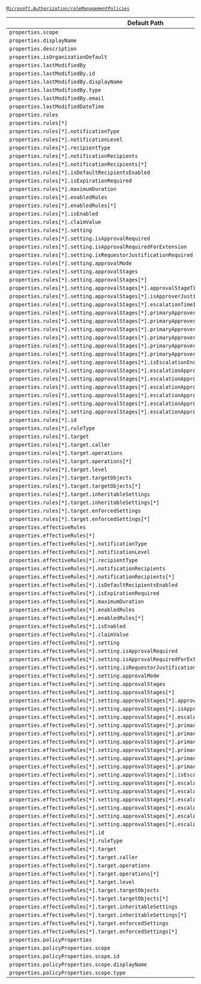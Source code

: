 [`Microsoft.Authorization/roleManagementPolicies`](https://docs.microsoft.com/en-us/azure/templates/microsoft.authorization/rolemanagementpolicies)

| Default Path | Alias |
|---|---|
| `properties.scope` | `Microsoft.Authorization/roleManagementPolicies/scope` |
| `properties.displayName` | `Microsoft.Authorization/roleManagementPolicies/displayName` |
| `properties.description` | `Microsoft.Authorization/roleManagementPolicies/description` |
| `properties.isOrganizationDefault` | `Microsoft.Authorization/roleManagementPolicies/isOrganizationDefault` |
| `properties.lastModifiedBy` | `Microsoft.Authorization/roleManagementPolicies/lastModifiedBy` |
| `properties.lastModifiedBy.id` | `Microsoft.Authorization/roleManagementPolicies/lastModifiedBy.id` |
| `properties.lastModifiedBy.displayName` | `Microsoft.Authorization/roleManagementPolicies/lastModifiedBy.displayName` |
| `properties.lastModifiedBy.type` | `Microsoft.Authorization/roleManagementPolicies/lastModifiedBy.type` |
| `properties.lastModifiedBy.email` | `Microsoft.Authorization/roleManagementPolicies/lastModifiedBy.email` |
| `properties.lastModifiedDateTime` | `Microsoft.Authorization/roleManagementPolicies/lastModifiedDateTime` |
| `properties.rules` | `Microsoft.Authorization/roleManagementPolicies/rules` |
| `properties.rules[*]` | `Microsoft.Authorization/roleManagementPolicies/rules[*]` |
| `properties.rules[*].notificationType` | `Microsoft.Authorization/roleManagementPolicies/rules[*].RoleManagementPolicyNotificationRule.notificationType` |
| `properties.rules[*].notificationLevel` | `Microsoft.Authorization/roleManagementPolicies/rules[*].RoleManagementPolicyNotificationRule.notificationLevel` |
| `properties.rules[*].recipientType` | `Microsoft.Authorization/roleManagementPolicies/rules[*].RoleManagementPolicyNotificationRule.recipientType` |
| `properties.rules[*].notificationRecipients` | `Microsoft.Authorization/roleManagementPolicies/rules[*].RoleManagementPolicyNotificationRule.notificationRecipients` |
| `properties.rules[*].notificationRecipients[*]` | `Microsoft.Authorization/roleManagementPolicies/rules[*].RoleManagementPolicyNotificationRule.notificationRecipients[*]` |
| `properties.rules[*].isDefaultRecipientsEnabled` | `Microsoft.Authorization/roleManagementPolicies/rules[*].RoleManagementPolicyNotificationRule.isDefaultRecipientsEnabled` |
| `properties.rules[*].isExpirationRequired` | `Microsoft.Authorization/roleManagementPolicies/rules[*].RoleManagementPolicyExpirationRule.isExpirationRequired` |
| `properties.rules[*].maximumDuration` | `Microsoft.Authorization/roleManagementPolicies/rules[*].RoleManagementPolicyExpirationRule.maximumDuration` |
| `properties.rules[*].enabledRules` | `Microsoft.Authorization/roleManagementPolicies/rules[*].RoleManagementPolicyEnablementRule.enabledRules` |
| `properties.rules[*].enabledRules[*]` | `Microsoft.Authorization/roleManagementPolicies/rules[*].RoleManagementPolicyEnablementRule.enabledRules[*]` |
| `properties.rules[*].isEnabled` | `Microsoft.Authorization/roleManagementPolicies/rules[*].RoleManagementPolicyAuthenticationContextRule.isEnabled` |
| `properties.rules[*].claimValue` | `Microsoft.Authorization/roleManagementPolicies/rules[*].RoleManagementPolicyAuthenticationContextRule.claimValue` |
| `properties.rules[*].setting` | `Microsoft.Authorization/roleManagementPolicies/rules[*].RoleManagementPolicyApprovalRule.setting` |
| `properties.rules[*].setting.isApprovalRequired` | `Microsoft.Authorization/roleManagementPolicies/rules[*].RoleManagementPolicyApprovalRule.setting.isApprovalRequired` |
| `properties.rules[*].setting.isApprovalRequiredForExtension` | `Microsoft.Authorization/roleManagementPolicies/rules[*].RoleManagementPolicyApprovalRule.setting.isApprovalRequiredForExtension` |
| `properties.rules[*].setting.isRequestorJustificationRequired` | `Microsoft.Authorization/roleManagementPolicies/rules[*].RoleManagementPolicyApprovalRule.setting.isRequestorJustificationRequired` |
| `properties.rules[*].setting.approvalMode` | `Microsoft.Authorization/roleManagementPolicies/rules[*].RoleManagementPolicyApprovalRule.setting.approvalMode` |
| `properties.rules[*].setting.approvalStages` | `Microsoft.Authorization/roleManagementPolicies/rules[*].RoleManagementPolicyApprovalRule.setting.approvalStages` |
| `properties.rules[*].setting.approvalStages[*]` | `Microsoft.Authorization/roleManagementPolicies/rules[*].RoleManagementPolicyApprovalRule.setting.approvalStages[*]` |
| `properties.rules[*].setting.approvalStages[*].approvalStageTimeOutInDays` | `Microsoft.Authorization/roleManagementPolicies/rules[*].RoleManagementPolicyApprovalRule.setting.approvalStages[*].approvalStageTimeOutInDays` |
| `properties.rules[*].setting.approvalStages[*].isApproverJustificationRequired` | `Microsoft.Authorization/roleManagementPolicies/rules[*].RoleManagementPolicyApprovalRule.setting.approvalStages[*].isApproverJustificationRequired` |
| `properties.rules[*].setting.approvalStages[*].escalationTimeInMinutes` | `Microsoft.Authorization/roleManagementPolicies/rules[*].RoleManagementPolicyApprovalRule.setting.approvalStages[*].escalationTimeInMinutes` |
| `properties.rules[*].setting.approvalStages[*].primaryApprovers` | `Microsoft.Authorization/roleManagementPolicies/rules[*].RoleManagementPolicyApprovalRule.setting.approvalStages[*].primaryApprovers` |
| `properties.rules[*].setting.approvalStages[*].primaryApprovers[*]` | `Microsoft.Authorization/roleManagementPolicies/rules[*].RoleManagementPolicyApprovalRule.setting.approvalStages[*].primaryApprovers[*]` |
| `properties.rules[*].setting.approvalStages[*].primaryApprovers[*].userType` | `Microsoft.Authorization/roleManagementPolicies/rules[*].RoleManagementPolicyApprovalRule.setting.approvalStages[*].primaryApprovers[*].userType` |
| `properties.rules[*].setting.approvalStages[*].primaryApprovers[*].isBackup` | `Microsoft.Authorization/roleManagementPolicies/rules[*].RoleManagementPolicyApprovalRule.setting.approvalStages[*].primaryApprovers[*].isBackup` |
| `properties.rules[*].setting.approvalStages[*].primaryApprovers[*].id` | `Microsoft.Authorization/roleManagementPolicies/rules[*].RoleManagementPolicyApprovalRule.setting.approvalStages[*].primaryApprovers[*].id` |
| `properties.rules[*].setting.approvalStages[*].primaryApprovers[*].description` | `Microsoft.Authorization/roleManagementPolicies/rules[*].RoleManagementPolicyApprovalRule.setting.approvalStages[*].primaryApprovers[*].description` |
| `properties.rules[*].setting.approvalStages[*].isEscalationEnabled` | `Microsoft.Authorization/roleManagementPolicies/rules[*].RoleManagementPolicyApprovalRule.setting.approvalStages[*].isEscalationEnabled` |
| `properties.rules[*].setting.approvalStages[*].escalationApprovers` | `Microsoft.Authorization/roleManagementPolicies/rules[*].RoleManagementPolicyApprovalRule.setting.approvalStages[*].escalationApprovers` |
| `properties.rules[*].setting.approvalStages[*].escalationApprovers[*]` | `Microsoft.Authorization/roleManagementPolicies/rules[*].RoleManagementPolicyApprovalRule.setting.approvalStages[*].escalationApprovers[*]` |
| `properties.rules[*].setting.approvalStages[*].escalationApprovers[*].userType` | `Microsoft.Authorization/roleManagementPolicies/rules[*].RoleManagementPolicyApprovalRule.setting.approvalStages[*].escalationApprovers[*].userType` |
| `properties.rules[*].setting.approvalStages[*].escalationApprovers[*].isBackup` | `Microsoft.Authorization/roleManagementPolicies/rules[*].RoleManagementPolicyApprovalRule.setting.approvalStages[*].escalationApprovers[*].isBackup` |
| `properties.rules[*].setting.approvalStages[*].escalationApprovers[*].id` | `Microsoft.Authorization/roleManagementPolicies/rules[*].RoleManagementPolicyApprovalRule.setting.approvalStages[*].escalationApprovers[*].id` |
| `properties.rules[*].setting.approvalStages[*].escalationApprovers[*].description` | `Microsoft.Authorization/roleManagementPolicies/rules[*].RoleManagementPolicyApprovalRule.setting.approvalStages[*].escalationApprovers[*].description` |
| `properties.rules[*].id` | `Microsoft.Authorization/roleManagementPolicies/rules[*].id` |
| `properties.rules[*].ruleType` | `Microsoft.Authorization/roleManagementPolicies/rules[*].ruleType` |
| `properties.rules[*].target` | `Microsoft.Authorization/roleManagementPolicies/rules[*].target` |
| `properties.rules[*].target.caller` | `Microsoft.Authorization/roleManagementPolicies/rules[*].target.caller` |
| `properties.rules[*].target.operations` | `Microsoft.Authorization/roleManagementPolicies/rules[*].target.operations` |
| `properties.rules[*].target.operations[*]` | `Microsoft.Authorization/roleManagementPolicies/rules[*].target.operations[*]` |
| `properties.rules[*].target.level` | `Microsoft.Authorization/roleManagementPolicies/rules[*].target.level` |
| `properties.rules[*].target.targetObjects` | `Microsoft.Authorization/roleManagementPolicies/rules[*].target.targetObjects` |
| `properties.rules[*].target.targetObjects[*]` | `Microsoft.Authorization/roleManagementPolicies/rules[*].target.targetObjects[*]` |
| `properties.rules[*].target.inheritableSettings` | `Microsoft.Authorization/roleManagementPolicies/rules[*].target.inheritableSettings` |
| `properties.rules[*].target.inheritableSettings[*]` | `Microsoft.Authorization/roleManagementPolicies/rules[*].target.inheritableSettings[*]` |
| `properties.rules[*].target.enforcedSettings` | `Microsoft.Authorization/roleManagementPolicies/rules[*].target.enforcedSettings` |
| `properties.rules[*].target.enforcedSettings[*]` | `Microsoft.Authorization/roleManagementPolicies/rules[*].target.enforcedSettings[*]` |
| `properties.effectiveRules` | `Microsoft.Authorization/roleManagementPolicies/effectiveRules` |
| `properties.effectiveRules[*]` | `Microsoft.Authorization/roleManagementPolicies/effectiveRules[*]` |
| `properties.effectiveRules[*].notificationType` | `Microsoft.Authorization/roleManagementPolicies/effectiveRules[*].RoleManagementPolicyNotificationRule.notificationType` |
| `properties.effectiveRules[*].notificationLevel` | `Microsoft.Authorization/roleManagementPolicies/effectiveRules[*].RoleManagementPolicyNotificationRule.notificationLevel` |
| `properties.effectiveRules[*].recipientType` | `Microsoft.Authorization/roleManagementPolicies/effectiveRules[*].RoleManagementPolicyNotificationRule.recipientType` |
| `properties.effectiveRules[*].notificationRecipients` | `Microsoft.Authorization/roleManagementPolicies/effectiveRules[*].RoleManagementPolicyNotificationRule.notificationRecipients` |
| `properties.effectiveRules[*].notificationRecipients[*]` | `Microsoft.Authorization/roleManagementPolicies/effectiveRules[*].RoleManagementPolicyNotificationRule.notificationRecipients[*]` |
| `properties.effectiveRules[*].isDefaultRecipientsEnabled` | `Microsoft.Authorization/roleManagementPolicies/effectiveRules[*].RoleManagementPolicyNotificationRule.isDefaultRecipientsEnabled` |
| `properties.effectiveRules[*].isExpirationRequired` | `Microsoft.Authorization/roleManagementPolicies/effectiveRules[*].RoleManagementPolicyExpirationRule.isExpirationRequired` |
| `properties.effectiveRules[*].maximumDuration` | `Microsoft.Authorization/roleManagementPolicies/effectiveRules[*].RoleManagementPolicyExpirationRule.maximumDuration` |
| `properties.effectiveRules[*].enabledRules` | `Microsoft.Authorization/roleManagementPolicies/effectiveRules[*].RoleManagementPolicyEnablementRule.enabledRules` |
| `properties.effectiveRules[*].enabledRules[*]` | `Microsoft.Authorization/roleManagementPolicies/effectiveRules[*].RoleManagementPolicyEnablementRule.enabledRules[*]` |
| `properties.effectiveRules[*].isEnabled` | `Microsoft.Authorization/roleManagementPolicies/effectiveRules[*].RoleManagementPolicyAuthenticationContextRule.isEnabled` |
| `properties.effectiveRules[*].claimValue` | `Microsoft.Authorization/roleManagementPolicies/effectiveRules[*].RoleManagementPolicyAuthenticationContextRule.claimValue` |
| `properties.effectiveRules[*].setting` | `Microsoft.Authorization/roleManagementPolicies/effectiveRules[*].RoleManagementPolicyApprovalRule.setting` |
| `properties.effectiveRules[*].setting.isApprovalRequired` | `Microsoft.Authorization/roleManagementPolicies/effectiveRules[*].RoleManagementPolicyApprovalRule.setting.isApprovalRequired` |
| `properties.effectiveRules[*].setting.isApprovalRequiredForExtension` | `Microsoft.Authorization/roleManagementPolicies/effectiveRules[*].RoleManagementPolicyApprovalRule.setting.isApprovalRequiredForExtension` |
| `properties.effectiveRules[*].setting.isRequestorJustificationRequired` | `Microsoft.Authorization/roleManagementPolicies/effectiveRules[*].RoleManagementPolicyApprovalRule.setting.isRequestorJustificationRequired` |
| `properties.effectiveRules[*].setting.approvalMode` | `Microsoft.Authorization/roleManagementPolicies/effectiveRules[*].RoleManagementPolicyApprovalRule.setting.approvalMode` |
| `properties.effectiveRules[*].setting.approvalStages` | `Microsoft.Authorization/roleManagementPolicies/effectiveRules[*].RoleManagementPolicyApprovalRule.setting.approvalStages` |
| `properties.effectiveRules[*].setting.approvalStages[*]` | `Microsoft.Authorization/roleManagementPolicies/effectiveRules[*].RoleManagementPolicyApprovalRule.setting.approvalStages[*]` |
| `properties.effectiveRules[*].setting.approvalStages[*].approvalStageTimeOutInDays` | `Microsoft.Authorization/roleManagementPolicies/effectiveRules[*].RoleManagementPolicyApprovalRule.setting.approvalStages[*].approvalStageTimeOutInDays` |
| `properties.effectiveRules[*].setting.approvalStages[*].isApproverJustificationRequired` | `Microsoft.Authorization/roleManagementPolicies/effectiveRules[*].RoleManagementPolicyApprovalRule.setting.approvalStages[*].isApproverJustificationRequired` |
| `properties.effectiveRules[*].setting.approvalStages[*].escalationTimeInMinutes` | `Microsoft.Authorization/roleManagementPolicies/effectiveRules[*].RoleManagementPolicyApprovalRule.setting.approvalStages[*].escalationTimeInMinutes` |
| `properties.effectiveRules[*].setting.approvalStages[*].primaryApprovers` | `Microsoft.Authorization/roleManagementPolicies/effectiveRules[*].RoleManagementPolicyApprovalRule.setting.approvalStages[*].primaryApprovers` |
| `properties.effectiveRules[*].setting.approvalStages[*].primaryApprovers[*]` | `Microsoft.Authorization/roleManagementPolicies/effectiveRules[*].RoleManagementPolicyApprovalRule.setting.approvalStages[*].primaryApprovers[*]` |
| `properties.effectiveRules[*].setting.approvalStages[*].primaryApprovers[*].userType` | `Microsoft.Authorization/roleManagementPolicies/effectiveRules[*].RoleManagementPolicyApprovalRule.setting.approvalStages[*].primaryApprovers[*].userType` |
| `properties.effectiveRules[*].setting.approvalStages[*].primaryApprovers[*].isBackup` | `Microsoft.Authorization/roleManagementPolicies/effectiveRules[*].RoleManagementPolicyApprovalRule.setting.approvalStages[*].primaryApprovers[*].isBackup` |
| `properties.effectiveRules[*].setting.approvalStages[*].primaryApprovers[*].id` | `Microsoft.Authorization/roleManagementPolicies/effectiveRules[*].RoleManagementPolicyApprovalRule.setting.approvalStages[*].primaryApprovers[*].id` |
| `properties.effectiveRules[*].setting.approvalStages[*].primaryApprovers[*].description` | `Microsoft.Authorization/roleManagementPolicies/effectiveRules[*].RoleManagementPolicyApprovalRule.setting.approvalStages[*].primaryApprovers[*].description` |
| `properties.effectiveRules[*].setting.approvalStages[*].isEscalationEnabled` | `Microsoft.Authorization/roleManagementPolicies/effectiveRules[*].RoleManagementPolicyApprovalRule.setting.approvalStages[*].isEscalationEnabled` |
| `properties.effectiveRules[*].setting.approvalStages[*].escalationApprovers` | `Microsoft.Authorization/roleManagementPolicies/effectiveRules[*].RoleManagementPolicyApprovalRule.setting.approvalStages[*].escalationApprovers` |
| `properties.effectiveRules[*].setting.approvalStages[*].escalationApprovers[*]` | `Microsoft.Authorization/roleManagementPolicies/effectiveRules[*].RoleManagementPolicyApprovalRule.setting.approvalStages[*].escalationApprovers[*]` |
| `properties.effectiveRules[*].setting.approvalStages[*].escalationApprovers[*].userType` | `Microsoft.Authorization/roleManagementPolicies/effectiveRules[*].RoleManagementPolicyApprovalRule.setting.approvalStages[*].escalationApprovers[*].userType` |
| `properties.effectiveRules[*].setting.approvalStages[*].escalationApprovers[*].isBackup` | `Microsoft.Authorization/roleManagementPolicies/effectiveRules[*].RoleManagementPolicyApprovalRule.setting.approvalStages[*].escalationApprovers[*].isBackup` |
| `properties.effectiveRules[*].setting.approvalStages[*].escalationApprovers[*].id` | `Microsoft.Authorization/roleManagementPolicies/effectiveRules[*].RoleManagementPolicyApprovalRule.setting.approvalStages[*].escalationApprovers[*].id` |
| `properties.effectiveRules[*].setting.approvalStages[*].escalationApprovers[*].description` | `Microsoft.Authorization/roleManagementPolicies/effectiveRules[*].RoleManagementPolicyApprovalRule.setting.approvalStages[*].escalationApprovers[*].description` |
| `properties.effectiveRules[*].id` | `Microsoft.Authorization/roleManagementPolicies/effectiveRules[*].id` |
| `properties.effectiveRules[*].ruleType` | `Microsoft.Authorization/roleManagementPolicies/effectiveRules[*].ruleType` |
| `properties.effectiveRules[*].target` | `Microsoft.Authorization/roleManagementPolicies/effectiveRules[*].target` |
| `properties.effectiveRules[*].target.caller` | `Microsoft.Authorization/roleManagementPolicies/effectiveRules[*].target.caller` |
| `properties.effectiveRules[*].target.operations` | `Microsoft.Authorization/roleManagementPolicies/effectiveRules[*].target.operations` |
| `properties.effectiveRules[*].target.operations[*]` | `Microsoft.Authorization/roleManagementPolicies/effectiveRules[*].target.operations[*]` |
| `properties.effectiveRules[*].target.level` | `Microsoft.Authorization/roleManagementPolicies/effectiveRules[*].target.level` |
| `properties.effectiveRules[*].target.targetObjects` | `Microsoft.Authorization/roleManagementPolicies/effectiveRules[*].target.targetObjects` |
| `properties.effectiveRules[*].target.targetObjects[*]` | `Microsoft.Authorization/roleManagementPolicies/effectiveRules[*].target.targetObjects[*]` |
| `properties.effectiveRules[*].target.inheritableSettings` | `Microsoft.Authorization/roleManagementPolicies/effectiveRules[*].target.inheritableSettings` |
| `properties.effectiveRules[*].target.inheritableSettings[*]` | `Microsoft.Authorization/roleManagementPolicies/effectiveRules[*].target.inheritableSettings[*]` |
| `properties.effectiveRules[*].target.enforcedSettings` | `Microsoft.Authorization/roleManagementPolicies/effectiveRules[*].target.enforcedSettings` |
| `properties.effectiveRules[*].target.enforcedSettings[*]` | `Microsoft.Authorization/roleManagementPolicies/effectiveRules[*].target.enforcedSettings[*]` |
| `properties.policyProperties` | `Microsoft.Authorization/roleManagementPolicies/policyProperties` |
| `properties.policyProperties.scope` | `Microsoft.Authorization/roleManagementPolicies/policyProperties.scope` |
| `properties.policyProperties.scope.id` | `Microsoft.Authorization/roleManagementPolicies/policyProperties.scope.id` |
| `properties.policyProperties.scope.displayName` | `Microsoft.Authorization/roleManagementPolicies/policyProperties.scope.displayName` |
| `properties.policyProperties.scope.type` | `Microsoft.Authorization/roleManagementPolicies/policyProperties.scope.type` |

